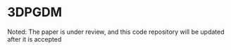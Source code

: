 # 3DPGDM

Noted: The paper is under review, and this code repository will be updated after it is accepted
